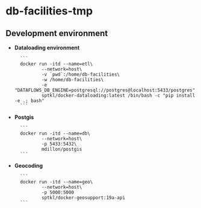 # db-facilities-tmp

## Development environment
+ __Dataloading environment__

        ```
        docker run -itd --name=etl\
                --network=host\
                -v `pwd`:/home/db-facilities\
                -w /home/db-facilities\
                -e "DATAFLOWS_DB_ENGINE=postgresql://postgres@localhost:5433/postgres"\
                sptkl/docker-dataloading:latest /bin/bash -c "pip install -e .; bash"
        ```
+ __Postgis__

        ```
        docker run -itd --name=db\
                --network=host\
                -p 5433:5432\
                mdillon/postgis 
        ```
+ __Geocoding__

        ```
        docker run -itd --name=geo\
                --network=host\
                -p 5000:5000
                sptkl/docker-geosupport:19a-api
        ```